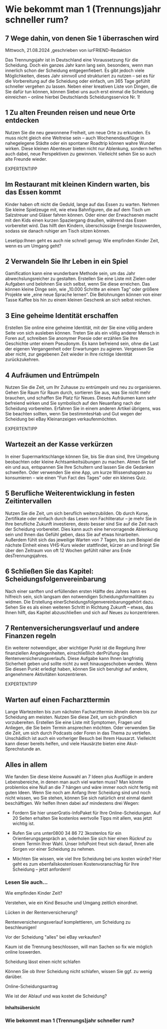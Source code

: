 # Wie bekommt man 1 (Trennungs)jahr schneller rum?

## 7 Wege dahin, von denen Sie 1 überraschen wird

Mittwoch, 21.08.2024 ,geschrieben von iurFRIEND-Redaktion

Das Trennungsjahr ist in Deutschland eine Voraussetzung für die Scheidung. Doch ein ganzes Jahr kann lang sein, besonders, wenn man innerlich schon der Scheidung entgegenfiebert. Es gibt jedoch viele Möglichkeiten, dieses Jahr sinnvoll und strukturiert zu nutzen – sei es für die Vorbereitung auf die Scheidung oder einfach, um 365 Tage gefühlt schneller vergehen zu lassen. Neben einer kreativen Liste von Dingen, die Sie dafür tun können, können Siebei uns auch erst einmal die Scheidung einreichen – online hierbei Deutschlands Scheidungsservice Nr. 1!

## 1 Zu alten Freunden reisen und neue Orte entdecken

Nutzen Sie die neu gewonnene Freiheit, um neue Orte zu erkunden. Es muss nicht gleich eine Weltreise sein – auch Wochenendausflüge in nahegelegene Städte oder ein spontaner Roadtrip können wahre Wunder wirken. Diese kleinen Abenteuer bieten nicht nur Ablenkung, sondern helfen auch dabei, neue Perspektiven zu gewinnen. Vielleicht sehen Sie so auch alte Freunde wieder.

EXPERTENTIPP

## Im Restaurant mit kleinen Kindern warten, bis das Essen kommt

Kinder haben oft nicht die Geduld, lange auf das Essen zu warten. Nehmen Sie kleine Spielzeuge mit, wie etwa Bahnfiguren, die auf dem Tisch um Salzstreuer und Gläser fahren können. Oder einer der Erwachsenen macht mit den Kids einen kurzen Spaziergang draußen, während das Essen vorbereitet wird. Das hilft den Kindern, überschüssige Energie loszuwerden, sodass sie danach ruhiger am Tisch sitzen können.

Lesetipp:Ihnen geht es auch nie schnell genug: Wie empfinden Kinder Zeit, wenn es um Umgang geht?

## 2 Verwandeln Sie Ihr Leben in ein Spiel

Gamification kann eine wunderbare Methode sein, um das Jahr abwechslungsreicher zu gestalten. Erstellen Sie eine Liste mit Zielen oder Aufgaben und belohnen Sie sich selbst, wenn Sie diese erreichen. Das können kleine Dinge sein, wie „10.000 Schritte an einem Tag“ oder größere Projekte wie „eine neue Sprache lernen“. Die Belohnungen können von einer Tasse Kaffee bis hin zu einem kleinen Geschenk an sich selbst reichen.

## 3 Eine geheime Identität erschaffen

Erstellen Sie online eine geheime Identität, mit der Sie eine völlig andere Seite von sich ausleben können. Treten Sie als ein völlig anderer Mensch in Foren auf, schreiben Sie anonymer Poesie oder erzählen Sie Ihre Geschichte unter einem Pseudonym. Es kann befreiend sein, ohne die Last der eigenen Vergangenheit oder Erwartungen zu agieren. Vergessen Sie aber nicht, zur gegebenen Zeit wieder in Ihre richtige Identität zurückzukehren.

## 4 Aufräumen und Entrümpeln

Nutzen Sie die Zeit, um Ihr Zuhause zu entrümpeln und neu zu organisieren. Gehen Sie Raum für Raum durch, sortieren Sie aus, was Sie nicht mehr brauchen, und schaffen Sie Platz für Neues. Dieses Aufräumen kann sehr befreiend wirken und Sie symbolisch auf den Neuanfang nach der Scheidung vorbereiten. Erfahren Sie in einem anderen Artikel übrigens, was Sie beachten sollten, wenn Sie bestimmtesHab und Gut wegen der Scheidung bei eBay Kleinanzeigen verkaufenmöchten.

EXPERTENTIPP

## Wartezeit an der Kasse verkürzen

In einer Supermarktschlange können Sie, bis Sie dran sind, Ihre Umgebung beobachten oder kleine Achtsamkeitsübungen zu machen. Atmen Sie tief ein und aus, entspannen Sie Ihre Schultern und lassen Sie die Gedanken schweifen. Oder verwenden Sie eine App, um kurze Wissenshappen zu konsumieren – wie einen "Fun Fact des Tages" oder ein kleines Quiz.

## 5 Berufliche Weiterentwicklung in festen Zeitintervallen

Nutzen Sie die Zeit, um sich beruflich weiterzubilden. Ob durch Kurse, Zertifikate oder einfach durch das Lesen von Fachliteratur – je mehr Sie in Ihre berufliche Zukunft investieren, desto besser sind Sie auf die Zeit nach der Scheidung vorbereitet. Dies kann auch eine hervorragende Ablenkung sein und Ihnen das Gefühl geben, dass Sie auf etwas hinarbeiten. Außerdem fühlt sich das jeweilige Warten von 7 Tagen, bis zum Beispiel die nächste Einheit eines VHS-Kurs wieder stattfindet, kürzer an und bringt Sie über den Zeitraum von oft 12 Wochen gefühlt näher ans Ende desTrennungsjahres.

## 6 Schließen Sie das Kapitel: Scheidungsfolgenvereinbarung

Nach einer sanften und erfüllenden ersten Hälfte des Jahres kann es hilfreich sein, sich langsam den notwendigen Scheidungsformalitäten zu widmen. Die Erstellung einerScheidungsfolgenvereinbarunggehört dazu. Sehen Sie es als einen weiteren Schritt in Richtung Zukunft – etwas, das Ihnen hilft, das Kapitel abzuschließen und sich auf Neues zu konzentrieren.

## 7 Rentenversicherungsverlauf und andere Finanzen regeln

Ein weiterer notwendiger, aber wichtiger Punkt ist die Regelung Ihrer finanziellen Angelegenheiten, einschließlich derPrüfung des Rentenversicherungsverlaufs. Diese Aufgabe kann Ihnen langfristig Sicherheit geben und sollte nicht zu weit hinausgeschoben werden. Wenn Sie diesen Punkt erledigt haben, können Sie sich beruhigt auf andere, angenehmere Aktivitäten konzentrieren.

EXPERTENTIPP

## Warten auf einen Facharzttermin

Lange Wartezeiten bis zum nächsten Facharzttermin ähneln denen bis zur Scheidung am meisten. Nutzen Sie diese Zeit, um sich gründlich vorzubereiten. Erstellen Sie eine Liste mit Symptomen, Fragen und Anliegen, die Sie beim Termin ansprechen möchten. Oder verwenden Sie die Zeit, um sich durch Podcasts oder Foren in das Thema zu vertiefen. Unschädlich ist auch ein vorheriger Besuch bei Ihrem Hausarzt. Vielleicht kann dieser bereits helfen, und viele Hausärzte bieten eine Akut-Sprechstunde an.

## Alles in allem

Wie fanden Sie diese kleine Auswahl an 7 Ideen plus Ausflüge in andere Lebensbereiche, in denen man auch viel warten muss? Man könnte problemlos eine Null an die 7 hängen und wäre immer noch nicht fertig mit guten Ideen. Wenn Sie noch am Anfang Ihrer Scheidung sind und noch nicht wissen, wo Sie stehen, können Sie sich natürlich erst einmal damit beschäftigen. Wir helfen Ihnen dabei auf mindestens drei Wegen:

- Fordern Sie hier unserGratis-InfoPaket für Ihre Online-Scheidungan. Auf 20 Seiten erhalten Sie kostenlos wertvolle Tipps mit allem, was jetzt wichtig ist.

- Rufen Sie uns unter0800 34 86 72 3kostenlos für ein Orientierungsgespräch an, oderholen Sie sich hier einen Rückruf zu einem Termin Ihrer Wahl. Unser InfoPoint freut sich darauf, Ihnen alle Sorgen vor einer Scheidung zu nehmen.

- Möchten Sie wissen, wie viel Ihre Scheidung bei uns kosten würde? Hier geht es zum ebenfallskostenlosen Kostenvoranschlag für Ihre Scheidung – jetzt anfordern!

### Lesen Sie auch...

Wie empfinden Kinder Zeit?

Verstehen, wie ein Kind Besuche und Umgang zeitlich einordnet.

Lücken in der Rentenversicherung?

Rentenversicherungsverlauf komplettieren, um Scheidung zu beschleunigen!

Vor der Scheidung "alles" bei eBay verkaufen?

Kaum ist die Trennung beschlossen, will man Sachen so fix wie möglich online loswerden.

Scheidung lässt einen nicht schlafen

Können Sie ob Ihrer Scheidung nicht schlafen, wissen Sie ggf. zu wenig darüber.

Online-Scheidungsantrag

Wie ist der Ablauf und was kostet die Scheidung?

#### Inhaltsübersicht

### Wie bekommt man 1 (Trennungs)jahr schneller rum?